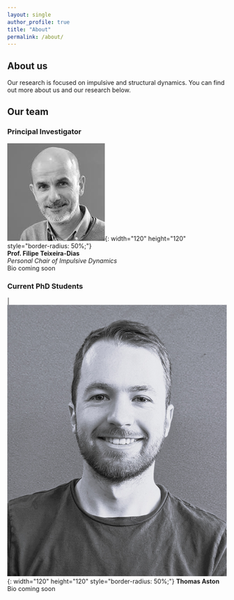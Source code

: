 ```yaml
---
layout: single
author_profile: true
title: "About"
permalink: /about/
---
```


## About us
Our research is focused on impulsive and structural dynamics. You can find out more about us and our research below.

## Our team 
### **Principal Investigator**
![Filipe Teixeira-Dias](../assets/images/headshots/ftd.jfif){: width="120" height="120" style="border-radius: 50%;"}  
**Prof. Filipe Teixeira-Dias**  
*Personal Chair of Impulsive Dynamics*  
Bio coming soon

### **Current PhD Students**
| ![Thomas Aston](../assets/images/headshots/ta.jpg){: width="120" height="120" style="border-radius: 50%;"} 
**Thomas Aston**  
Bio coming soon
